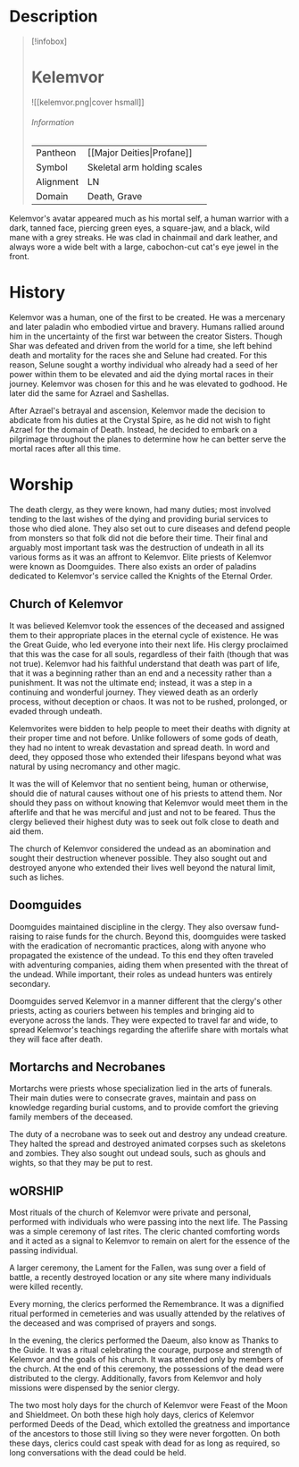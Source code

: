 # Description

> [!infobox]
> # Kelemvor
> ![[kelemvor.png|cover hsmall]]
> ###### Information
> | | |
> |---|---|
> | Pantheon | [[Major Deities\|Profane]] |
> | Symbol | Skeletal arm holding scales |
> | Alignment | LN |
> | Domain | Death, Grave |

Kelemvor's avatar appeared much as his mortal self, a human warrior with a dark, tanned face, piercing green eyes, a square-jaw, and a black, wild mane with a grey streaks. He was clad in chainmail and dark leather, and always wore a wide belt with a large, cabochon-cut cat's eye jewel in the front.

# History

Kelemvor was a human, one of the first to be created. He was a mercenary and later paladin who embodied virtue and bravery. Humans rallied around him in the uncertainty of the first war between the creator Sisters. Though Shar was defeated and driven from the world for a time, she left behind death and mortality for the races she and Selune had created. For this reason, Selune sought a worthy individual who already had a seed of her power within them to be elevated and aid the dying mortal races in their journey. Kelemvor was chosen for this and he was elevated to godhood. He later did the same for Azrael and Sashellas.

After Azrael's betrayal and ascension, Kelemvor made the decision to abdicate from his duties at the Crystal Spire, as he did not wish to fight Azrael for the domain of Death. Instead, he decided to embark on a pilgrimage throughout the planes to determine how he can better serve the mortal races after all this time.

# Worship

The death clergy, as they were known, had many duties; most involved tending to the last wishes of the dying and providing burial services to those who died alone. They also set out to cure diseases and defend people from monsters so that folk did not die before their time. Their final and arguably most important task was the destruction of undeath in all its various forms as it was an affront to Kelemvor. Elite priests of Kelemvor were known as Doomguides. There also exists an order of paladins dedicated to Kelemvor's service called the Knights of the Eternal Order.

## Church of Kelemvor

It was believed Kelemvor took the essences of the deceased and assigned them to their appropriate places in the eternal cycle of existence. He was the Great Guide, who led everyone into their next life. His clergy proclaimed that this was the case for all souls, regardless of their faith (though that was not true). Kelemvor had his faithful understand that death was part of life, that it was a beginning rather than an end and a necessity rather than a punishment. It was not the ultimate end; instead, it was a step in a continuing and wonderful journey. They viewed death as an orderly process, without deception or chaos. It was not to be rushed, prolonged, or evaded through undeath.

Kelemvorites were bidden to help people to meet their deaths with dignity at their proper time and not before. Unlike followers of some gods of death, they had no intent to wreak devastation and spread death. In word and deed, they opposed those who extended their lifespans beyond what was natural by using necromancy and other magic.

It was the will of Kelemvor that no sentient being, human or otherwise, should die of natural causes without one of his priests to attend them. Nor should they pass on without knowing that Kelemvor would meet them in the afterlife and that he was merciful and just and not to be feared. Thus the clergy believed their highest duty was to seek out folk close to death and aid them.

The church of Kelemvor considered the undead as an abomination and sought their destruction whenever possible. They also sought out and destroyed anyone who extended their lives well beyond the natural limit, such as liches.

## Doomguides

Doomguides maintained discipline in the clergy. They also oversaw fund-raising to raise funds for the church. Beyond this, doomguides were tasked with the eradication of necromantic practices, along with anyone who propagated the existence of the undead. To this end they often traveled with adventuring companies, aiding them when presented with the threat of the undead. While important, their roles as undead hunters was entirely secondary.

Doomguides served Kelemvor in a manner different that the clergy's other priests, acting as couriers between his temples and bringing aid to everyone across the lands. They were expected to travel far and wide, to spread Kelemvor's teachings regarding the afterlife share with mortals what they will face after death.

## Mortarchs and Necrobanes

Mortarchs were priests whose specialization lied in the arts of funerals. Their main duties were to consecrate graves, maintain and pass on knowledge regarding burial customs, and to provide comfort the grieving family members of the deceased.

The duty of a necrobane was to seek out and destroy any undead creature. They halted the spread and destroyed animated corpses such as skeletons and zombies. They also sought out undead souls, such as ghouls and wights, so that they may be put to rest.

## wORSHIP

Most rituals of the church of Kelemvor were private and personal, performed with individuals who were passing into the next life. The Passing was a simple ceremony of last rites. The cleric chanted comforting words and it acted as a signal to Kelemvor to remain on alert for the essence of the passing individual.

A larger ceremony, the Lament for the Fallen, was sung over a field of battle, a recently destroyed location or any site where many individuals were killed recently.

Every morning, the clerics performed the Remembrance. It was a dignified ritual performed in cemeteries and was usually attended by the relatives of the deceased and was comprised of prayers and songs.

In the evening, the clerics performed the Daeum, also know as Thanks to the Guide. It was a ritual celebrating the courage, purpose and strength of Kelemvor and the goals of his church. It was attended only by members of the church. At the end of this ceremony, the possessions of the dead were distributed to the clergy. Additionally, favors from Kelemvor and holy missions were dispensed by the senior clergy.

The two most holy days for the church of Kelemvor were Feast of the Moon and Shieldmeet. On both these high holy days, clerics of Kelemvor performed Deeds of the Dead, which extolled the greatness and importance of the ancestors to those still living so they were never forgotten. On both these days, clerics could cast speak with dead for as long as required, so long conversations with the dead could be held.
